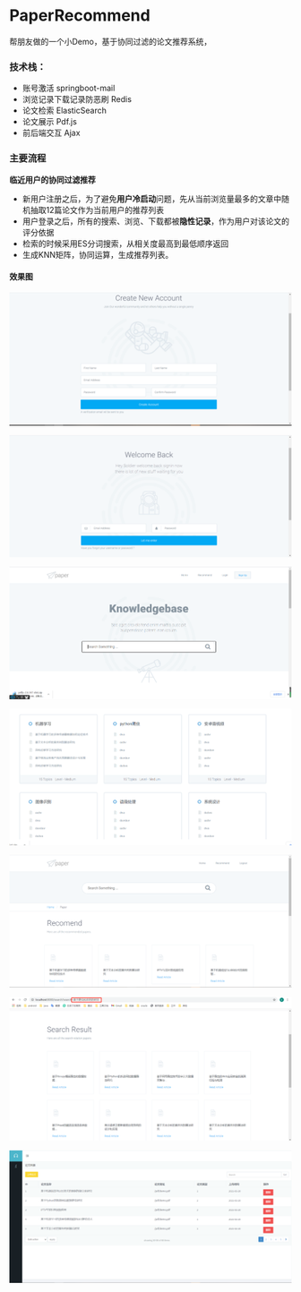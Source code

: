 # PaperRecommend
帮朋友做的一个小Demo，基于协同过滤的论文推荐系统，

### 技术栈：

- 账号激活 springboot-mail
- 浏览记录下载记录防恶刷 Redis
- 论文检索 ElasticSearch
- 论文展示 Pdf.js
- 前后端交互 Ajax

### 主要流程

**临近用户的协同过滤推荐**

- 新用户注册之后，为了避免**用户冷启动**问题，先从当前浏览量最多的文章中随机抽取12篇论文作为当前用户的推荐列表
- 用户登录之后，所有的搜索、浏览、下载都被**隐性记录**，作为用户对该论文的评分依据
- 检索的时候采用ES分词搜索，从相关度最高到最低顺序返回
- 生成KNN矩阵，协同运算，生成推荐列表。

#### 效果图

![](sample.png)

![](sample0.png)

![](sample1.png)

![](sample2.png)

![](sample3.png)

![](sample4.png)

![](sample5.png)